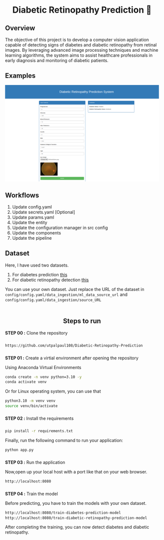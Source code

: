 
# <div align='center'>Diabetic Retinopathy Prediction 🚀</div>

## Overview

The objective of this project is to develop a computer vision application capable of detecting signs of diabetes and diabetic retinopathy from retinal images. By leveraging advanced image processing techniques and machine learning algorithms, the system aims to assist healthcare professionals in early diagnosis and monitoring of diabetic patients.

## Examples

<img src="examples/example_01.png">


## Workflows

1. Update config.yaml
2. Update secrets.yaml [Optional]
3. Update params.yaml
4. Update the entity
5. Update the configuration manager in src config
6. Update the components
7. Update the pipeline


## Dataset

Here, I have used two datasets.
1. For diabetes prediction [this](https://www.kaggle.com/datasets/mrsimple07/diabetes-prediction)
2. For diabetic retinopathy detection [this](https://www.kaggle.com/competitions/aptos2019-blindness-detection) 

You can use your own dataset. Just replace the URL of the dataset in `config/config.yaml/data_ingestion/ml_data_source_url` and `config/config.yaml/data_ingestion/source_URL`



## <div style="padding-top: 20px" align="center"> Steps to run </div>

<div style="padding-bottom:10px"><b>STEP 00 :</b> Clone the repository</div>

```bash
https://github.com/utpalpaul108/Diabetic-Retinopathy-Prediction
```
<div style="padding-top:10px"><b>STEP 01 :</b> Create a virtial environment after opening the repository</div>

Using Anaconda Virtual Environments

```bash
conda create -n venv python=3.10 -y
conda activate venv
```
Or for Linux operating system, you can use that

```bash
python3.10 -m venv venv
source venv/bin/activate
```

<div style="padding-top:10px; padding-bottom:10px"><b>STEP 02 :</b> Install the requirements</div>

```bash
pip install -r requirements.txt
```

Finally, run the following command to run your application:
```bash
python app.py
```

<div style="padding-top:10px"><b>STEP 03 :</b> Run the application</div>

Now,open up your local host with a port like that on your web browser.
```bash
http://localhost:8080
```
<div style="padding-top:10px"><b>STEP 04 :</b> Train the model</div>

Before predicting, you have to train the models with your own dataset.
```bash
http://localhost:8080/train-diabetes-prediction-model
http://localhost:8080/train-diabetic-retinopathy-prediction-model

```
After completing the training, you can now detect diabetes and diabetic retinopathy.


	
